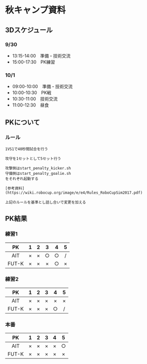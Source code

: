 # 秋キャンプ資料

## 3Dスケジュール

### 9/30
- 13:15-14:00　準備・技術交流
- 15:00-17:30　PK練習

### 10/1
- 09:00-10:00　準備・技術交流
- 10:00-10:30　PK戦
- 10:30-11:00　技術交流
- 11:00-12:30　昼食


## PKについて

### ルール
	1VS1で40秒間試合を行う

	攻守を1セットとして5セット行う

	攻撃側はstart_penalty_kicker.sh
	守備側はstart_penalty_goalie.sh
	をそれぞれ起動する

	[参考資料](https://wiki.robocup.org/image/e/e4/Rules_RoboCupSim2017.pdf)

	上記のルールを基準とし話し合いで変更を加える

## PK結果
### 練習1

|PK   |1  |2  |3  |4  |5  |
|:---:|:-:|:-:|:-:|:-:|:-:|
|AIT  |×  |×  |○  |○  |/  |
|FUT-K|×  |×  |×  |○  |×  |

### 練習2

|PK   |1  |2  |3  |4  |5  |
|:---:|:-:|:-:|:-:|:-:|:-:|
|AIT  |×  |×  |×  |×  |×  |
|FUT-K|×  |×  |×  |○  |/  |

### 本番

|PK   |1  |2  |3  |4  |5  |
|:---:|:-:|:-:|:-:|:-:|:-:|
|AIT  |×  |×  |×  |×  |○  |
|FUT-K|×  |×  |×  |×  |×  |
